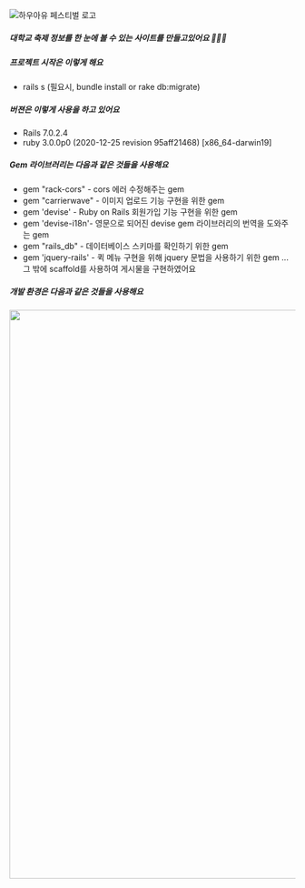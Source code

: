 ![하우아유 페스티벌 로고](https://user-images.githubusercontent.com/19422885/201467479-6c88333f-9eb8-4928-946a-101195027b0e.png)

##### 대학교 축제 정보를 한 눈에 볼 수 있는 사이트를 만들고있어요 🙇🏻‍♂️

##### 프로젝트 시작은 이렇게 해요
- rails s (필요시, bundle install or rake db:migrate)
##### 버젼은 이렇게 사용을 하고 있어요
- Rails 7.0.2.4
- ruby 3.0.0p0 (2020-12-25 revision 95aff21468) [x86_64-darwin19]
##### Gem 라이브러리는 다음과 같은 것들을 사용해요
- gem "rack-cors" - cors 에러 수정해주는 gem
- gem "carrierwave" - 이미지 업로드 기능 구현을 위한 gem
- gem 'devise' - Ruby on Rails 회원가입 기능 구현을 위한 gem
- gem 'devise-i18n'- 영문으로 되어진 devise gem 라이브러리의 번역을 도와주는 gem
- gem "rails_db" - 데이터베이스 스키마를 확인하기 위한 gem
- gem 'jquery-rails' - 퀵 메뉴 구현을 위해 jquery 문법을 사용하기 위한 gem
... 그 밖에 scaffold를 사용하여 게시물을 구현하였어요
##### 개발 환경은 다음과 같은 것들을 사용해요
<img src="https://user-images.githubusercontent.com/19422885/201467830-e0318668-d782-4c57-9c2d-bc2588bbc7c4.png" style="width:1000px"/>
